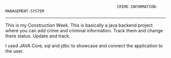                                                      CRIME-INFORMATION-MANAGEMENT-SYSTEM
-------------------------------------------------------------------------------------------------------------------------------------------------------------------------

This is my Construction Week. This is basically a java backend project where you can add crime and criminal information. 
Track them and change there status. 
Update and track.

I used JAVA Core, sql and jdbc to showcase and connect the application to the user.

